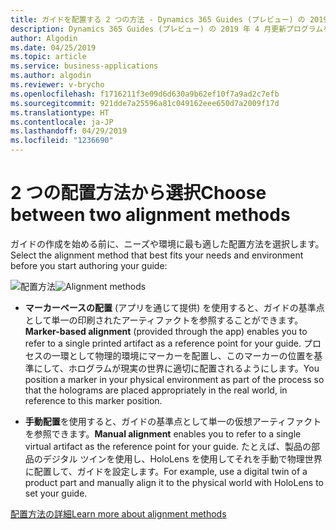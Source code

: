 ```yaml
---
title: ガイドを配置する 2 つの方法 - Dynamics 365 Guides (プレビュー) の 2019 年 4 月更新プログラムの機能
description: Dynamics 365 Guides (プレビュー) の 2019 年 4 月更新プログラムを使用すると、ガイドを配置する 2 つの方法から選択できます
author: Algodin
ms.date: 04/25/2019
ms.topic: article
ms.service: business-applications
ms.author: algodin
ms.reviewer: v-brycho
ms.openlocfilehash: f1716211f3e09d6d630a9b62ef10f7a9ad2c7efb
ms.sourcegitcommit: 921dde7a25596a81c049162eee650d7a2009f17d
ms.translationtype: HT
ms.contentlocale: ja-JP
ms.lasthandoff: 04/29/2019
ms.locfileid: "1236690"
---
```

# <a name="choose-between-two-alignment-methods"></a><span data-ttu-id="b7e5f-103">2 つの配置方法から選択</span><span class="sxs-lookup"><span data-stu-id="b7e5f-103">Choose between two alignment methods</span></span>

<span data-ttu-id="b7e5f-104">ガイドの作成を始める前に、ニーズや環境に最も適した配置方法を選択します。</span><span class="sxs-lookup"><span data-stu-id="b7e5f-104">Select the alignment method that best fits your needs and environment before you start authoring your guide:</span></span> 

<span data-ttu-id="b7e5f-105">![配置方法](media/alignment-methods.PNG "配置方法")</span><span class="sxs-lookup"><span data-stu-id="b7e5f-105">![Alignment methods](media/alignment-methods.PNG "Alignment methods")</span></span>
    
   - <span data-ttu-id="b7e5f-106">**マーカーベースの配置** (アプリを通じて提供) を使用すると、ガイドの基準点として単一の印刷されたアーティファクトを参照することができます。</span><span class="sxs-lookup"><span data-stu-id="b7e5f-106">**Marker-based alignment** (provided through the app) enables you to refer to a single printed artifact as a reference point for your guide.</span></span> <span data-ttu-id="b7e5f-107">プロセスの一環として物理的環境にマーカーを配置し、このマーカーの位置を基準にして、ホログラムが現実の世界に適切に配置されるようにします。</span><span class="sxs-lookup"><span data-stu-id="b7e5f-107">You position a marker in your physical environment as part of the process so that the holograms are placed appropriately in the real world, in reference to this marker position.</span></span>

   - <span data-ttu-id="b7e5f-108">**手動配置**を使用すると、ガイドの基準点として単一の仮想アーティファクトを参照できます。</span><span class="sxs-lookup"><span data-stu-id="b7e5f-108">**Manual alignment** enables you to refer to a single virtual artifact as the reference point for your guide.</span></span> <span data-ttu-id="b7e5f-109">たとえば、製品の部品のデジタル ツインを使用し、HoloLens を使用してそれを手動で物理世界に配置して、ガイドを設定します。</span><span class="sxs-lookup"><span data-stu-id="b7e5f-109">For example, use a digital twin of a product part and manually align it to the physical world with HoloLens to set your guide.</span></span> 
   
[<span data-ttu-id="b7e5f-110">配置方法の詳細</span><span class="sxs-lookup"><span data-stu-id="b7e5f-110">Learn more about alignment methods</span></span>](https://docs.microsoft.com/dynamics365/mixed-reality/guides/pc-authoring#choose-an-alignment-method)
